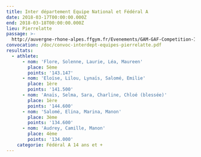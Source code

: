 ```yaml
---
title: Inter département Equipe National et Fédéral A
date: 2018-03-17T00:00:00.000Z
end: 2018-03-18T00:00:00.000Z
lieu: Pierrelatte
passage: >-
  http://auvergne-rhone-alpes.ffgym.fr/Evenements/GAM-GAF-Competition-Inter-dep-CENTRE-Equipes-Perf-Nat-Reg-Fed-A
convocation: /doc/convoc-interdept-equipes-pierrelatte.pdf
resultats:
  - athlete:
      - nom: 'Flore, Solenne, Laurie, Léa, Maureen'
        place: 5ème
        points: '143.147'
      - nom: 'Eloïse, Lilou, Lynaïs, Salomé, Emilie'
        place: 1ère
        points: '141.500'
      - nom: 'Anaïs, Selma, Sara, Charline, Chloé (blessée)'
        place: 1ère
        points: '144.600'
      - nom: 'Salomé, Elina, Marina, Manon'
        place: 3ème
        points: '134.600'
      - nom: 'Audrey, Camille, Manon'
        place: 4ème
        points: '134.000'
    categorie: Fédéral A 14 ans et +
---
```


